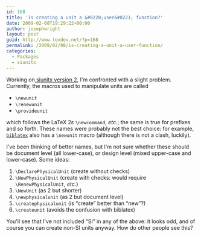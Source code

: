```yaml
---
id: 168
title: 'Is creating a unit a &#8220;user&#8221; function?'
date: 2009-02-08T19:29:22+00:00
author: josephwright
layout: post
guid: http://www.texdev.net/?p=168
permalink: /2009/02/08/is-creating-a-unit-a-user-function/
categories:
  - Packages
  - siunitx
---
```

Working on[ siunitx version 2](http://siunitx.berlios.de), I'm confronted with a slight problem.  Currently, the macros used to manipulate units are called

- `\newunit`
- `\renewunit`
- `\provideunit`

which follows the LaTeX 2ε `\newcommand`, _etc._; the same is true for prefixes and so forth.  These names were probably not the best choice: for example, [`biblatex`](https://ctan.org/pkg/biblatex) also has a `\newunit` macro (although there is not a clash, luckily).

I've been thinking of better names, but I'm not sure whether these should be document level (all lower-case), or design level (mixed upper-case and lower-case). Some ideas:

1. `\DeclarePhysicalUnit` (create without checks)
2. `\NewPhysicalUnit` (create with checks: would require `\RenewPhysicalUnit`, _etc._)
3. `\NewUnit` (as 2 but shorter)
4. `\newphysicalunit` (as 2 but document level)
5. `\createphysicalunit` (is “create” better than “new”?)
6. `\createunit` (avoids the confusion with biblatex)

You'll see that I've not included “SI” in any of the above: it looks odd, and of course you can create non-SI units anyway.  How do other people see this?
